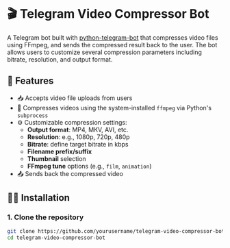 # 🎬 Telegram Video Compressor Bot

A Telegram bot built with [python-telegram-bot](https://github.com/python-telegram-bot/python-telegram-bot) that compresses video files using FFmpeg, and sends the compressed result back to the user. The bot allows users to customize several compression parameters including bitrate, resolution, and output format.

## 🚀 Features

- 📥 Accepts video file uploads from users
- 🧰 Compresses videos using the system-installed `ffmpeg` via Python's `subprocess`
- ⚙️ Customizable compression settings:
  - **Output format**: MP4, MKV, AVI, etc.
  - **Resolution**: e.g., 1080p, 720p, 480p
  - **Bitrate**: define target bitrate in kbps
  - **Filename prefix/suffix**
  - **Thumbnail** selection
  - **FFmpeg tune** options (e.g., `film`, `animation`)
- 📤 Sends back the compressed video


## 🧑‍💻 Installation

### 1. Clone the repository

```bash
git clone https://github.com/yourusername/telegram-video-compressor-bot.git
cd telegram-video-compressor-bot
